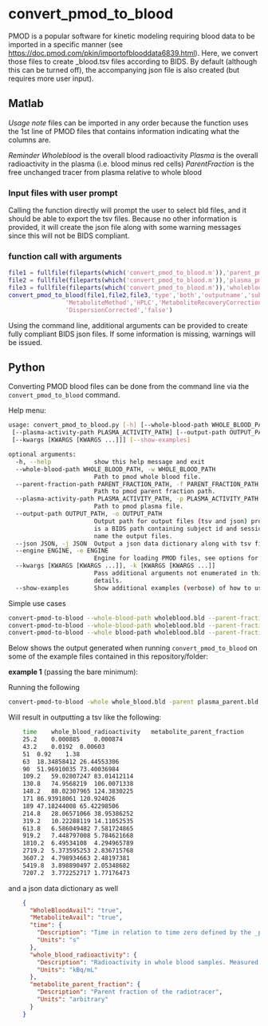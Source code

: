 # convert_pmod_to_blood

PMOD is a popular software for kinetic modeling requiring blood data to be imported in a specific manner
(see https://doc.pmod.com/pkin/importofblooddata6839.html). Here, we convert those files to create _blood.tsv files
according to BIDS. By default (although this can be turned off), the accompanying json file is also created
(but requires more user input).

## Matlab

_Usage note_ files can be imported in any order because the function uses the 1st line of PMOD files that contains
information indicating what the columns are.

_Reminder_ *Wholeblood* is the overall blood radioactivity *Plasma* is the overall radioactivity in the plasma
(i.e. blood minus red cells) *ParentFraction* is the free unchanged tracer from plasma relative to whole blood

### Input files with user prompt

Calling the function directly will prompt the user to select bld files, and it should be able to export the tsv files.
Because no other information is provided, it will create the json file along with some warning messages since this will
not be BIDS compliant.

### function call with arguments

```matlab
file1 = fullfile(fileparts(which('convert_pmod_to_blood.m')),'parent_pmodexample.bld');
file2 = fullfile(fileparts(which('convert_pmod_to_blood.m')),'plasma_pmodexample.bld');
file3 = fullfile(fileparts(which('convert_pmod_to_blood.m')),'wholeblood_pmodexample.bld');
convert_pmod_to_blood(file1,file2,file3,'type','both','outputname','sub01-',...
                'MetaboliteMethod','HPLC','MetaboliteRecoveryCorrectionApplied','false',...
                'DispersionCorrected','false')
```

Using the command line, additional arguments can be provided to create fully compliant BIDS json files.
If some information is missing, warnings will be issued.

## Python

Converting PMOD blood files can be done from the command line via the `convert_pmod_to_blood` command.

Help menu:

```bash
usage: convert_pmod_to_blood.py [-h] [--whole-blood-path WHOLE_BLOOD_PATH] [--parent-fraction-path PARENT_FRACTION_PATH]
 [--plasma-activity-path PLASMA_ACTIVITY_PATH] [--output-path OUTPUT_PATH] [--json JSON] [--engine ENGINE]
 [--kwargs [KWARGS [KWARGS ...]]] [--show-examples]

optional arguments:
  -h, --help            show this help message and exit
  --whole-blood-path WHOLE_BLOOD_PATH, -w WHOLE_BLOOD_PATH
                        Path to pmod whole blood file.
  --parent-fraction-path PARENT_FRACTION_PATH, -f PARENT_FRACTION_PATH
                        Path to pmod parent fraction path.
  --plasma-activity-path PLASMA_ACTIVITY_PATH, -p PLASMA_ACTIVITY_PATH
                        Path to pmod plasma file.
  --output-path OUTPUT_PATH, -o OUTPUT_PATH
                        Output path for output files (tsv and json) provide an existing folder path, if the output path
                        is a BIDS path containing subject id and session id those values will be extracted an used to
                        name the output files.
  --json JSON, -j JSON  Output a json data dictionary along with tsv files (default True)
  --engine ENGINE, -e ENGINE
                        Engine for loading PMOD files, see options for pandas.read_excel. Defaults to None.
  --kwargs [KWARGS [KWARGS ...]], -k [KWARGS [KWARGS ...]]
                        Pass additional arguments not enumerated in this help menu, see documentation online for more
                        details.
  --show-examples       Show additional examples (verbose) of how to use this interface.
```

Simple use cases

```bash
convert-pmod-to-blood --whole-blood-path wholeblood.bld --parent-fraction parentfraction.bld # simplest use case
convert-pmod-to-blood --whole-blood-path wholeblood.bld --parent-fraction parentfraction.bld --plasma-activity-path plasma.bld
convert-pmod-to-blood --whole blood-path wholeblood.bld --parent-fraction parentfraction.bld --output-path sub-01/pet
```

Below shows the output generated when running `convert_pmod_to_blood` on some of the example files contained in this
repository/folder:

**example 1** (passing the bare minimum):

Running the following

```bash
convert-pmod-to-blood -whole whole_blood.bld -parent plasma_parent.bld
```

Will result in outputting a tsv like the following:

```bash
    time	whole_blood_radioactivity	metabolite_parent_fraction
    25.2	0.000885	0.000874
    43.2	0.0192	0.00603
    51	0.92	1.38
    63	18.34858412	26.44553306
    90	51.96910035	73.40036984
    109.2	59.02807247	83.01412114
    130.8	74.9568219	106.0071338
    148.2	88.02307965	124.3830225
    171	86.93918061	120.924026
    189	47.18244008	65.42298506
    214.8	28.06571066	38.95386252
    319.2	10.22288119	14.11052535
    613.8	6.586049482	7.581724865
    919.2	7.448797008	5.784621668
    1810.2	6.49534108	4.294965789
    2719.2	5.373595253	2.836715768
    3607.2	4.798934663	2.48197381
    5419.8	3.898890497	2.05348682
    7207.2	3.772252717	1.77176473
```

and a json data dictionary as well

```json
    {
      "WholeBloodAvail": "true",
      "MetaboliteAvail": "true",
      "time": {
        "Description": "Time in relation to time zero defined by the _pet.json",
        "Units": "s"
      },
      "whole_blood_radioactivity": {
        "Description": "Radioactivity in whole blood samples. Measured using COBRA counter.",
        "Units": "kBq/mL"
      },
      "metabolite_parent_fraction": {
        "Description": "Parent fraction of the radiotracer",
        "Units": "arbitrary"
      }
    }
```